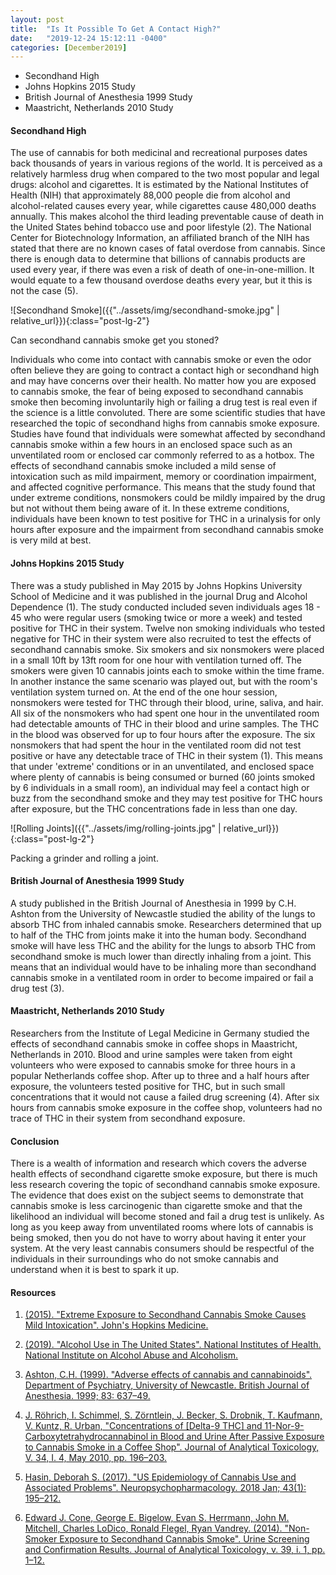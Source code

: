 ```yaml
---
layout: post
title:  "Is It Possible To Get A Contact High?"
date:   "2019-12-24 15:12:11 -0400"
categories: [December2019]
---
```



* Secondhand High
* Johns Hopkins 2015 Study 
* British Journal of Anesthesia 1999 Study
* Maastricht, Netherlands 2010 Study





#### Secondhand High
The use of cannabis for both medicinal and recreational purposes dates back thousands of years in various regions of the world. It is perceived as a relatively harmless drug when compared to the two most popular and legal drugs: alcohol and cigarettes. It is estimated by the National Institutes of Health (NIH) that approximately 88,000 people die from alcohol and alcohol-related causes every year, while cigarettes cause 480,000 deaths annually. This makes alcohol the third leading preventable cause of death in the United States behind tobacco use and poor lifestyle (2). The National Center for Biotechnology Information, an affiliated branch of the NIH has stated that there are no known cases of fatal overdose from cannabis. Since there is enough data to determine that billions of cannabis products are used every year, if there was even a risk of death of one-in-one-million. It would equate to a few thousand overdose deaths every year, but it this is not the case (5).

 
![Secondhand Smoke]({{"../assets/img/secondhand-smoke.jpg" | relative_url}}){:class="post-lg-2"}
<div class="text-center blog-caption">
Can secondhand cannabis smoke get you stoned?
</div>


Individuals who come into contact with cannabis smoke or even the odor often believe they are going to contract a contact high or secondhand high and may have concerns over their health. No matter how you are exposed to cannabis smoke, the fear of being exposed to secondhand cannabis smoke then becoming involuntarily high or failing a drug test is real even if the science is a little convoluted. There are some scientific studies that have researched the topic of secondhand highs from cannabis smoke exposure. Studies have found that individuals were somewhat affected by secondhand cannabis smoke within a few hours in an enclosed space such as an unventilated room or enclosed car commonly referred to as a hotbox. The effects of secondhand cannabis smoke included a mild sense of intoxication such as mild impairment, memory or coordination impairment, and affected cognitive performance. This means that the study found that under extreme conditions, nonsmokers could be mildly impaired by the drug but not without them being aware of it. In these extreme conditions, individuals have been known to test positive for THC in a urinalysis for only hours after exposure and the impairment from secondhand cannabis smoke is very mild at best. 


#### Johns Hopkins 2015 Study
There was a study published in May 2015 by Johns Hopkins University School of Medicine and it was published in the journal Drug and Alcohol Dependence (1).  The study conducted included seven individuals ages 18 - 45 who were regular users (smoking twice or more a week) and tested positive for THC in their system. Twelve non smoking individuals who tested negative for THC in their system were also recruited to test the effects of secondhand cannabis smoke. Six smokers and six nonsmokers were placed in a small 10ft by 13ft room for one hour with ventilation turned off. The smokers were given 10 cannabis joints each to smoke within the time frame. In another instance the same scenario was played out, but with the room's ventilation system turned on. At the end of the one hour session, nonsmokers were tested for THC through their blood, urine, saliva, and hair. All six of the nonsmokers who had spent one hour in the unventilated room had detectable amounts of THC in their blood and urine samples. The THC in the blood was observed for up to four hours after the exposure. The six nonsmokers that had spent the hour in the ventilated room did not test positive or have any detectable trace of THC in their system (1). This means that under 'extreme' conditions or in an unventilated, and enclosed space where plenty of cannabis is being consumed or burned (60 joints smoked by 6 individuals in a small room), an individual may feel a contact high or buzz from the secondhand smoke and they may test positive for THC hours after exposure, but the THC concentrations fade in less than one day. 


![Rolling Joints]({{"../assets/img/rolling-joints.jpg" | relative_url}}){:class="post-lg-2"}
<div class="text-center blog-caption">
Packing a grinder and rolling a joint.
</div>


#### British Journal of Anesthesia 1999 Study
A study published in the British Journal of Anesthesia in 1999 by C.H. Ashton from the University of Newcastle studied the ability of the lungs to absorb THC from inhaled cannabis smoke. Researchers determined that up to half of the THC from joints make it into the human body. Secondhand smoke will have less THC and the ability for the lungs to absorb THC from secondhand smoke is much lower than directly inhaling from a joint. This means that an individual would have to be inhaling more than secondhand cannabis smoke in a ventilated room in order to become impaired or fail a drug test (3). 


#### Maastricht, Netherlands 2010 Study
Researchers from the Institute of Legal Medicine in Germany studied the effects of secondhand cannabis smoke in coffee shops in Maastricht, Netherlands in 2010. Blood and urine samples were taken from eight volunteers who were exposed to cannabis smoke for three hours in a popular Netherlands coffee shop. After up to three and a half hours after exposure, the volunteers tested positive for THC, but in such small concentrations that it would not cause a failed drug screening (4). After six hours from cannabis smoke exposure in the coffee shop, volunteers had no trace of THC in their system from secondhand exposure. 


#### Conclusion
There is a wealth of information and research which covers the adverse health effects of secondhand cigarette smoke exposure, but there is much less research covering the topic of secondhand cannabis smoke exposure. The evidence that does exist on the subject seems to demonstrate that cannabis smoke is less carcinogenic than cigarette smoke and that the likelihood an individual will become stoned and fail a drug test is unlikely. As long as you keep away from unventilated rooms where lots of cannabis is being smoked, then you do not have to worry about having it enter your system. At the very least cannabis consumers should be respectful of the individuals in their surroundings who do not smoke cannabis and understand when it is best to spark it up.


#### Resources
1. <a href="https://www.hopkinsmedicine.org/news/media/releases/extreme_exposure_to_secondhand_cannabis_smoke_causes_mild_intoxication">(2015). "Extreme Exposure to Secondhand Cannabis Smoke Causes Mild Intoxication". John's Hopkins Medicine.  
</a>

2. <a href="https://www.niaaa.nih.gov/publications/brochures-and-fact-sheets/alcohol-facts-and-statistics">(2019). "Alcohol Use in The United States". National Institutes of Health. National Institute on Alcohol Abuse and Alcoholism.
</a>

3. <a href="https://pdfs.semanticscholar.org/92dd/06df3616143db5bae0699a7d5c0828caca16.pdf">Ashton, C.H. (1999). "Adverse effects of cannabis and cannabinoids". Department of Psychiatry, University of Newcastle. British Journal of Anesthesia. 1999; 83: 637–49. 
</a>

4. <a href="https://academic.oup.com/jat/article/34/4/196/785276">J. Röhrich, I. Schimmel, S. Zörntlein, J. Becker, S. Drobnik, T. Kaufmann, V. Kuntz, R. Urban, "Concentrations of [Delta-9 THC] and 11-Nor-9-Carboxytetrahydrocannabinol in Blood and Urine After Passive Exposure to Cannabis Smoke in a Coffee Shop". Journal of Analytical Toxicology, V. 34, I. 4, May 2010, pp. 196–203. 
</a>

5. <a href="https://www.ncbi.nlm.nih.gov/pmc/articles/PMC5719106/">Hasin, Deborah S. (2017). "US Epidemiology of Cannabis Use and Associated Problems". Neuropsychopharmacology. 2018 Jan; 43(1): 195–212.</a>

6. <a href="https://academic.oup.com/jat/article/39/1/1/2798055">Edward J. Cone, George E. Bigelow, Evan S. Herrmann, John M. Mitchell, Charles LoDico, Ronald Flegel, Ryan Vandrey. (2014). "Non-Smoker Exposure to Secondhand Cannabis Smoke". Urine Screening and Confirmation Results. Journal of Analytical Toxicology, v. 39, i. 1, pp. 1–12.</a>

